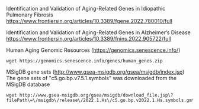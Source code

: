 Identification and Validation of Aging-Related Genes in Idiopathic Pulmonary Fibrosis  
https://www.frontiersin.org/articles/10.3389/fgene.2022.780010/full  


Identification and Validation of Aging-Related Genes in Alzheimer’s Disease  
https://www.frontiersin.org/articles/10.3389/fnins.2022.905722/full  


Human Aging Genomic Resources (https://genomics.senescence.info/)
```
wget https://genomics.senescence.info/genes/human_genes.zip
```

MSigDB gene sets (http://www.gsea-msigdb.org/gsea/msigdb/index.jsp) The gene sets of "c5.go.bp.v7.5.1.symbols" was downloaded from the MSigDB database
```
wget http://www.gsea-msigdb.org/gsea/msigdb/download_file.jsp\?filePath\=\/msigdb\/release\/2022.1.Hs\/c5.go.bp.v2022.1.Hs.symbols.gmt
```

